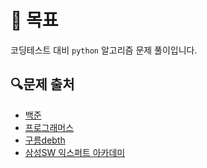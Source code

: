 # 📒 목표
코딩테스트 대비 `python` 알고리즘 문제 풀이입니다.

  
## 🔍문제 출처
- [백준](https://www.acmicpc.net/)
- [프로그래머스](https://programmers.co.kr/learn/challenges)
- [구름debth](https://devth.goorm.io/)
- [삼성SW 익스퍼트 아카데미](https://swexpertacademy.com/main/main.do)
